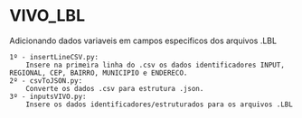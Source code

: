 # VIVO_LBL
Adicionando dados variaveis em campos especificos dos arquivos .LBL

	1º - insertLineCSV.py:
		Insere na primeira linha do .csv os dados identificadores INPUT, REGIONAL, CEP, BAIRRO, MUNICIPIO e ENDERECO.
	2º - csvToJSON.py:
		Converte os dados .csv para estrutura .json.
	3º - inputsVIVO.py:
		Insere os dados identificadores/estruturados para os arquivos .LBL
